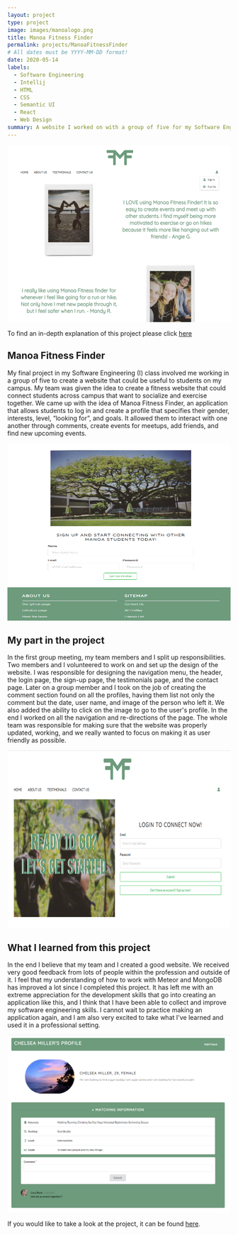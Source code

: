 ```yaml
---
layout: project
type: project
image: images/manoalogo.png
title: Manoa Fitness Finder
permalink: projects/ManoaFitnessFinder
# All dates must be YYYY-MM-DD format!
date: 2020-05-14
labels:
  - Software Engineering
  - Intellij
  - HTML
  - CSS
  - Semantic UI
  - React
  - Web Design
summary: A website I worked on with a group of five for my Software Engineering I class.
---
```


<img class="ui image" src="../images/mf1.png" height="400" width="600" alt="">

To find an in-depth explanation of this project please click [here](https://manoafitnessfinder.github.io/)

## Manoa Fitness Finder

My final project in my Software Engineering (I) class involved me working in a group of five to create a website that could be useful to students on my campus. My team was given the idea to create a fitness website that could connect students across campus that want to socialize and exercise together. We came up with the idea of Manoa Fitness Finder, an application that allows students to log in and create a profile that specifies their gender, interests, level, “looking for”, and goals. It allowed them to interact with one another through comments, create events for meetups, add friends, and find new upcoming events. 

<img class="ui image" src="../images/mf2.png" height="400" width="600"  alt="">

## My part in the project

In the first group meeting, my team members and I split up responsibilities. Two members and I volunteered to work on and set up the design of the website. I was responsible for designing the navigation menu, the header, the login page, the sign-up page, the testimonials page, and the contact page. Later on a group member and I took on the job of creating the comment section found on all the profiles, having them list not only the comment but the date, user name, and image of the person who left it. We also added the ability to click on the image to go to the user's profile. In the end I worked on all the navigation and re-directions of the page. The whole team was responsible for making sure that the website was properly updated, working, and we really wanted to focus on making it as user friendly as possible. 

<img class="ui image" src="../images/mf3.png" height="400" width="600"  alt="">

## What I learned from this project

In the end I believe that my team and I created a good website. We received very good feedback from lots of people within the profession and outside of it. I feel that my understanding of how to work with Meteor and MongoDB has improved a lot since I completed this project. It has left me with an extreme appreciation for the development skills that go into creating an application like this, and I think that I have been able to collect and improve my software engineering skills. I cannot wait to practice making an application again, and I am also very excited to take what I've learned and used it in a professional setting. 

<img class="ui image" src="../images/mf4.png" height="400" width="600"  alt="">

If you would like to take a look at the project, it can be found <a href="https://github.com/manoafitnessfinder/app">here</a>.
